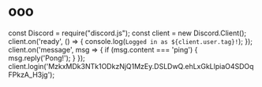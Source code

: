 # ooo
const Discord = require("discord.js"); const client = new Discord.Client();  client.on('ready', () => {   console.log(`Logged in as ${client.user.tag}!`); });  client.on('message', msg => {   if (msg.content === 'ping') {     msg.reply('Pong!');   } });  client.login('MzkxMDk3NTk1ODkzNjQ1MzEy.DSLDwQ.ehLxGkLlpiaO4SDOqFPkzA_H3jg');
